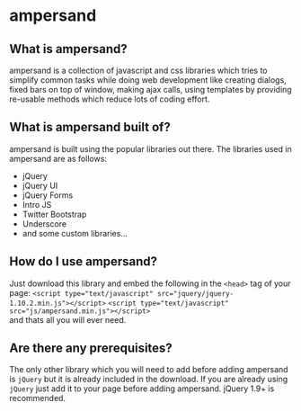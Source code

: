 ampersand
=========

What is ampersand?
------------------
ampersand is a collection of javascript and css libraries which tries to simplify common tasks while doing web development like creating dialogs, 
fixed bars on top of window, making ajax calls, using templates by providing re-usable methods which reduce lots of coding effort.

What is ampersand built of?
---------------------------
ampersand is built using the popular libraries out there. The libraries used in ampersand are as follows:
* jQuery
* jQuery UI
* jQuery Forms
* Intro JS
* Twitter Bootstrap
* Underscore
* and some custom libraries...

How do I use ampersand?
-----------------------
Just download this library and embed the following in the `<head>` tag of your page:
	`<script type="text/javascript" src="jquery/jquery-1.10.2.min.js"></script>`
	`<script type="text/javascript" src="js/ampersand.min.js"></script>`  
and thats all you will ever need.

Are there any prerequisites?
---------------------------------------------------
The only other library which you will need to add before adding ampersand is `jQuery` but it is already included in the download. 
If you are already using `jQuery` just add it to your page before adding ampersand. jQuery 1.9+ is recommended. 

